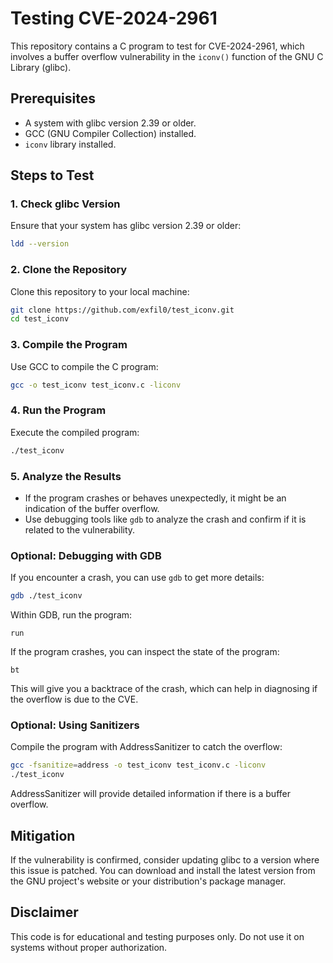 
# Testing CVE-2024-2961

This repository contains a C program to test for CVE-2024-2961, which involves a buffer overflow vulnerability in the `iconv()` function of the GNU C Library (glibc).

## Prerequisites

- A system with glibc version 2.39 or older.
- GCC (GNU Compiler Collection) installed.
- `iconv` library installed.

## Steps to Test

### 1. Check glibc Version

Ensure that your system has glibc version 2.39 or older:

```bash
ldd --version
```

### 2. Clone the Repository

Clone this repository to your local machine:

```bash
git clone https://github.com/exfil0/test_iconv.git
cd test_iconv
```

### 3. Compile the Program

Use GCC to compile the C program:

```bash
gcc -o test_iconv test_iconv.c -liconv
```

### 4. Run the Program

Execute the compiled program:

```bash
./test_iconv
```

### 5. Analyze the Results

- If the program crashes or behaves unexpectedly, it might be an indication of the buffer overflow.
- Use debugging tools like `gdb` to analyze the crash and confirm if it is related to the vulnerability.

### Optional: Debugging with GDB

If you encounter a crash, you can use `gdb` to get more details:

```bash
gdb ./test_iconv
```

Within GDB, run the program:

```gdb
run
```

If the program crashes, you can inspect the state of the program:

```gdb
bt
```

This will give you a backtrace of the crash, which can help in diagnosing if the overflow is due to the CVE.

### Optional: Using Sanitizers

Compile the program with AddressSanitizer to catch the overflow:

```bash
gcc -fsanitize=address -o test_iconv test_iconv.c -liconv
./test_iconv
```

AddressSanitizer will provide detailed information if there is a buffer overflow.

## Mitigation

If the vulnerability is confirmed, consider updating glibc to a version where this issue is patched. You can download and install the latest version from the GNU project's website or your distribution's package manager.

## Disclaimer

This code is for educational and testing purposes only. Do not use it on systems without proper authorization.
